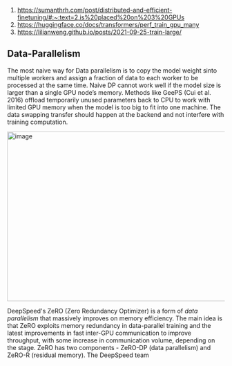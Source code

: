 1. https://sumanthrh.com/post/distributed-and-efficient-finetuning/#:~:text=2,is%20placed%20on%203%20GPUs
2. https://huggingface.co/docs/transformers/perf_train_gpu_many
3. https://lilianweng.github.io/posts/2021-09-25-train-large/

## Data-Parallelism

The most naive way for Data parallelism is to copy the model weight sinto multiple workers and assign a fraction of data to each worker to be processed at the same time. Naive DP cannot work well if the model size is larger than a single GPU node’s memory. Methods like GeePS (Cui et al. 2016) offload temporarily unused parameters back to CPU to work with limited GPU memory when the model is too big to fit into one machine. The data swapping transfer should happen at the backend and not interfere with training computation.



<img width="951" height="392" alt="image" src="https://github.com/user-attachments/assets/79661557-5ad3-437c-aeb8-5c8a04dfad78" />

DeepSpeed's ZeRO (Zero Redundancy Optimizer) is a form of _data parallelism_ that massively improves on memory efficiency. The main idea is that ZeRO exploits memory redundancy in data-parallel training and the latest improvements in fast inter-GPU communication to improve throughput, with some increase in communication volume, depending on the stage. ZeRO has two components - ZeRO-DP (data parallelism) and ZeRO-R (residual memory). The DeepSpeed team 
